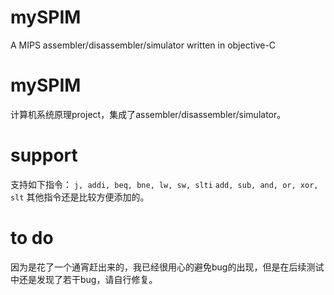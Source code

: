mySPIM
======

A MIPS assembler/disassembler/simulator written in objective-C

# mySPIM
计算机系统原理project，集成了assembler/disassembler/simulator。

# support
支持如下指令：
`j, addi, beq, bne, lw, sw, slti`
`add, sub, and, or, xor, slt`
其他指令还是比较方便添加的。

# to do
因为是花了一个通宵赶出来的，我已经很用心的避免bug的出现，但是在后续测试中还是发现了若干bug，请自行修复。

